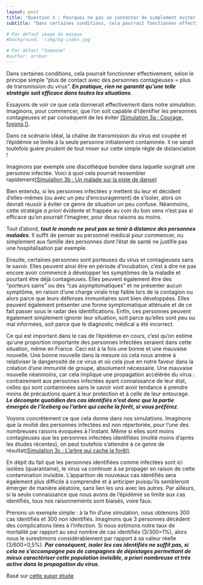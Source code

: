 ```yaml
---
layout: post
title: "Question 3 : Pourquoi ne pas se contenter de simplement éviter tout contact avec les personnes malades ? "
subtitle: "Dans certaines conditions, cela pourrait fonctionner effectivement, selon le principe simple “plus de contact avec des personnes contagieuses = plus de transmission du virus”. En pratique, rien ne garantit qu’une telle stratégie soit efficace dans toutes les situations."

# Par défaut image du masque 
#background: '/img/bg-index.jpg'

# Par défaut "Someone"
#author: arnban
---
```


Dans certaines conditions, cela pourrait fonctionner effectivement, selon le principe simple “plus de contact avec des personnes contagieuses = plus de transmission du virus”. ***En pratique, rien ne garantit qu’une telle stratégie soit efficace dans toutes les situations***. 

Essayons de voir ce que cela donnerait effectivement dans notre simulation. Imaginons, pour commencer, que l’on soit capable d’identifier les personnes contagieuses et par conséquent de les éviter [(Simulation 3a : Courage, fuyons !)](/simulations/COVID-19.html).

Dans ce scénario idéal, la chaîne de transmission du virus est coupée et l’épidémie se limite à la seule personne initialement contaminée. Il ne serait toutefois guère prudent de tout miser sur cette simple règle de distanciation !

Imaginons par exemple une discothèque bondée dans laquelle surgirait une personne infectée. Voici à quoi cela pourrait ressembler rapidement[(Simulation 3b : Un malade sur la piste de danse)](/simulations/COVID-19.html)

Bien entendu, si les personnes infectées y mettent du leur et décident d’elles-mêmes (ou avec un peu d’encouragement) de s’isoler, alors on devrait réussir à éviter ce genre de situation un peu confuse. Néanmoins, cette stratégie *a priori* évidente et frappée au coin du bon sens n’est pas si efficace qu’on pourrait l’imaginer, pour deux raisons au moins.

Tout d’abord, ***tout le monde ne peut pas se tenir à distance des personnes malades***. Il suffit de penser au personnel médical pour commencer, ou simplement aux famille des personnes dont l’état de santé ne justifie pas une hospitalisation par exemple.

Ensuite, certaines personnes sont porteuses du virus et contagieuses sans le savoir. Elles peuvent ainsi être en période d’incubation, c’est à dire ne pas encore avoir commencé à développer les symptômes de la maladie et pourtant être déjà contagieuses. Elles peuvent également être des “porteurs sains” ou des “cas asymptomatiques” et ne présenter aucun symptôme, en raison d’une charge virale trop faible lors de la contagion ou alors parce que leurs défenses immunitaires sont bien développées. Elles peuvent également présenter une forme symptomatique atténuée et de ce fait passer sous le radar des identifications. Enfin, ces personnes peuvent également simplement ignorer leur situation, soit parce qu’elles sont peu ou mal informées, soit parce que le diagnostic médical a été incorrect. 

Ce qui est important dans le cas de l’épidémie en cours, c’est qu’on estime qu’une proportion importante des personnes infectées seraient dans cette situation, même en France. Ceci est à la fois une bonne et une mauvaise nouvelle. Une bonne nouvelle dans la mesure où cela nous amène à relativiser la dangerosité de ce virus et où cela joue en notre faveur dans la création d’une immunité de groupe, absolument nécessaire. Une mauvaise nouvelle néanmoins, car cela implique une propagation accélérée du virus : contrairement aux personnes infectées ayant connaissance de leur état, celles qui sont contaminées sans le savoir vont avoir tendance à prendre moins de précautions quant à leur protection et à celle de leur entourage. ***Le décompte quotidien des cas identifiés n’est donc que la partie émergée de l’Iceberg ou l’arbre qui cache la forêt, si vous préférez***.

Voyons concrètement ce que cela donne dans nos simulations. Imaginons que la moitié des personnes infectées est non répertoriée, pour l’une des nombreuses raisons évoquées à l’instant. Même si elles sont moins contagieuses que les personnes infectées identifiées (moitié moins d’après les études récentes), on peut toutefois s’attendre à ce genre de résultat[(Simulation 3c : L’arbre qui cache la forêt)](/simulations/COVID-19.html).

En dépit du fait que les personnes identifiées comme infectées sont ici isolées (quarantaine), le virus va continuer à se propager en raison de cette contamination invisible. L’apparition de nouveaux cas identifiés sera également plus difficile à comprendre et à anticiper puisqu’ils sembleront émerger de manière aléatoire, sans lien les uns avec les autres. Par ailleurs, si la seule connaissance que nous avons de l’épidémie se limite aux cas identifiés, tous nos raisonnements sont biaisés, voire faux. 

Prenons un exemple simple : à la fin d’une simulation, nous obtenons 300 cas identifiés et 300 non identifiés. Imaginons que 3 personnes décèdent des complications liées à l’infection. Si nous estimons notre taux de mortalité par rapport au seul nombre de cas identifiés (3/300=1%), alors nous le surestimons considérablement par rapport à sa valeur réelle  (3/600=0,5%). ***Par conséquent, isoler les cas identifiés ne suffit pas, si cela ne s’accompagne pas de campagnes de dépistages permettant de mieux caractériser cette population invisible, a priori nombreuse et très active dans la propagation du virus***.


<p class="post-meta">Basé sur <a href="#">cette super étude</a></p>
